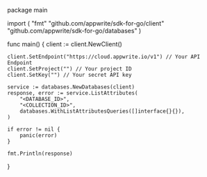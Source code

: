 package main

import (
    "fmt"
    "github.com/appwrite/sdk-for-go/client"
    "github.com/appwrite/sdk-for-go/databases"
)

func main() {
    client := client.NewClient()

    client.SetEndpoint("https://cloud.appwrite.io/v1") // Your API Endpoint
    client.SetProject("") // Your project ID
    client.SetKey("") // Your secret API key

    service := databases.NewDatabases(client)
    response, error := service.ListAttributes(
        "<DATABASE_ID>",
        "<COLLECTION_ID>",
        databases.WithListAttributesQueries([]interface{}{}),
    )

    if error != nil {
        panic(error)
    }

    fmt.Println(response)
}
